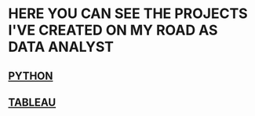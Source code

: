 # HERE YOU CAN SEE THE PROJECTS I'VE CREATED  ON MY ROAD AS DATA ANALYST

## [PYTHON](https://github.com/lilqasr/Projects/tree/main/Projects_list/Python)

## [TABLEAU](https://public.tableau.com/app/profile/lilqasr88)


